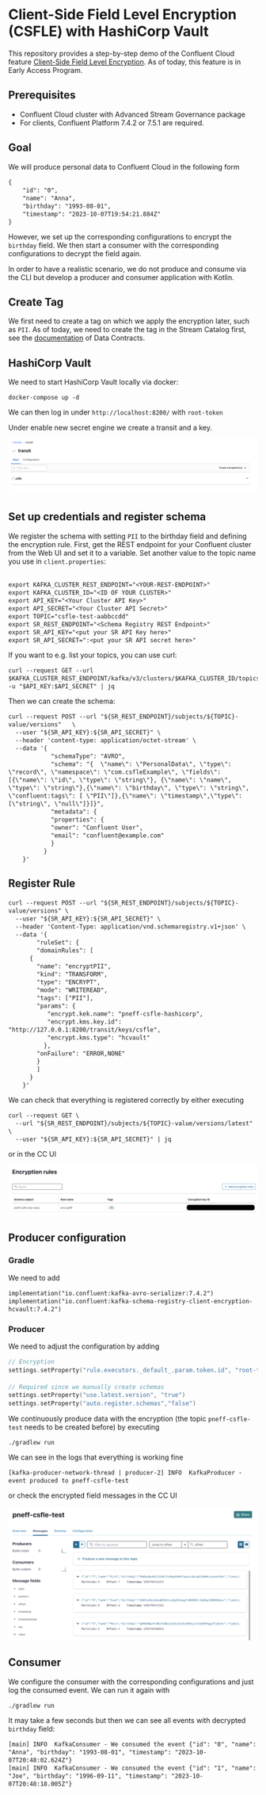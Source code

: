 # Client-Side Field Level Encryption (CSFLE) with HashiCorp Vault

This repository provides a step-by-step demo of the Confluent Cloud feature [Client-Side Field Level Encryption](http://staging-docs-independent.confluent.io/docs-cloud/PR/2843/current/clusters/csfle/overview.html).
As of today, this feature is in Early Access Program.


## Prerequisites

* Confluent Cloud cluster with Advanced Stream Governance package
* For clients, Confluent Platform 7.4.2 or 7.5.1 are required.

## Goal

We will produce personal data to Confluent Cloud in the following form

```
{
    "id": "0",
    "name": "Anna",
    "birthday": "1993-08-01",
    "timestamp": "2023-10-07T19:54:21.884Z"
}
```

However, we set up the corresponding configurations to encrypt the `birthday` field.
We then start a consumer with the corresponding configurations to decrypt the field again.

In order to have a realistic scenario, we do not produce and consume via the CLI but develop a
producer and consumer application with Kotlin.

## Create Tag

We first need to create a tag on which we apply the encryption later, such as `PII`.
As of today, we need to create the tag in the Stream Catalog first, see the [documentation](https://docs.confluent.io/platform/current/schema-registry/fundamentals/data-contracts.html#tags) of Data Contracts.

## HashiCorp Vault 
We need to start HashiCorp Vault locally via docker:

```shell
docker-compose up -d
```

We can then log in under `http://localhost:8200/` with `root-token`

Under enable new secret engine we create a transit and a key.

![](HCVaultKey.png)

## Set up credentials and register schema

We register the schema with setting `PII` to the birthday field and defining the encryption rule.
First, get the REST endpoint for your Confluent cluster from the Web UI and set it to a variable. Set another value to the topic name you use in `client.properties`:

```shell

export KAFKA_CLUSTER_REST_ENDPOINT="<YOUR-REST-ENDPOINT>"
export KAFKA_CLUSTER_ID="<ID OF YOUR CLUSTER>"
export API_KEY="<Your Cluster API Key>"
export API_SECRET="<Your Cluster API Secret>"
export TOPIC="csfle-test-aabbccdd"
export SR_REST_ENDPOINT="<Schema Registry REST Endpoint>"
export SR_API_KEY="<put your SR API Key here>"
export SR_API_SECRET=":<put your SR API secret here>"
```

If you want to e.g. list your topics, you can use curl:

```shell
curl --request GET --url $KAFKA_CLUSTER_REST_ENDPOINT/kafka/v3/clusters/$KAFKA_CLUSTER_ID/topics -u "$API_KEY:$API_SECRET" | jq
```

Then we can create the schema:

```shell
curl --request POST --url "${SR_REST_ENDPOINT}/subjects/${TOPIC}-value/versions"   \
  --user "${SR_API_KEY}:${SR_API_SECRET}" \
  --header 'content-type: application/octet-stream' \
  --data '{
            "schemaType": "AVRO",
            "schema": "{  \"name\": \"PersonalData\", \"type\": \"record\", \"namespace\": \"com.csfleExample\", \"fields\": [{\"name\": \"id\", \"type\": \"string\"}, {\"name\": \"name\", \"type\": \"string\"},{\"name\": \"birthday\", \"type\": \"string\", \"confluent:tags\": [ \"PII\"]},{\"name\": \"timestamp\",\"type\": [\"string\", \"null\"]}]}",
            "metadata": {
            "properties": {
            "owner": "Confluent User",
            "email": "confluent@example.com"
            }
          }
    }' 
```

## Register Rule

```shell
curl --request POST --url "${SR_REST_ENDPOINT}/subjects/${TOPIC}-value/versions" \
  --user "${SR_API_KEY}:${SR_API_SECRET}" \
  --header 'Content-Type: application/vnd.schemaregistry.v1+json' \
  --data '{
        "ruleSet": {
        "domainRules": [
      {
        "name": "encryptPII",
        "kind": "TRANSFORM",
        "type": "ENCRYPT",
        "mode": "WRITEREAD",
        "tags": ["PII"],
        "params": {
           "encrypt.kek.name": "pneff-csfle-hashicorp",
           "encrypt.kms.key.id": "http://127.0.0.1:8200/transit/keys/csfle",
           "encrypt.kms.type": "hcvault"
          },
        "onFailure": "ERROR,NONE"
        }
        ]
      } 
    }'
```

We can check that everything is registered correctly by either executing

```shell
curl --request GET \
  --url "${SR_REST_ENDPOINT}/subjects/${TOPIC}-value/versions/latest" \
  --user "${SR_API_KEY}:${SR_API_SECRET}" | jq
```

or in the CC UI

![](CCEncryptionRule.png)

## Producer configuration

### Gradle
We need to add
```shell
implementation("io.confluent:kafka-avro-serializer:7.4.2")
implementation("io.confluent:kafka-schema-registry-client-encryption-hcvault:7.4.2")
```

### Producer
We need to adjust the configuration by adding
```kotlin
// Encryption
settings.setProperty("rule.executors._default_.param.token.id", "root-token")

// Required since we manually create schemas
settings.setProperty("use.latest.version", "true")
settings.setProperty("auto.register.schemas","false")
```

We continuously produce data with the encryption (the topic `pneff-csfle-test` needs to be created before) by executing
```
./gradlew run
```

We can see in the logs that everything is working fine
```shell
[kafka-producer-network-thread | producer-2] INFO  KafkaProducer - event produced to pneff-csfle-test
```

or check the encrypted field messages in the CC UI

![](CCEvents.png)

## Consumer

We configure the consumer with the corresponding configurations
and just log the consumed event.
We can run it again with
```
./gradlew run
```

It may take a few seconds but then we can see all events with decrypted `birthday`
field:

```shell
[main] INFO  KafkaConsumer - We consumed the event {"id": "0", "name": "Anna", "birthday": "1993-08-01", "timestamp": "2023-10-07T20:48:02.624Z"}
[main] INFO  KafkaConsumer - We consumed the event {"id": "1", "name": "Joe", "birthday": "1996-09-11", "timestamp": "2023-10-07T20:48:18.005Z"}
```
